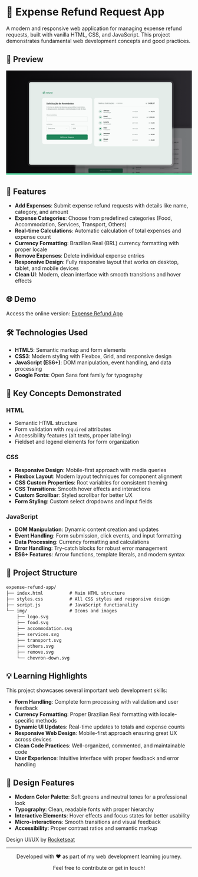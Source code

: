 # 💸 Expense Refund Request App

A modern and responsive web application for managing expense refund requests, built with vanilla HTML, CSS, and JavaScript. This project demonstrates fundamental web development concepts and good practices.

## 📸 Preview

![Expense Refund App](./img/cover.png)

## 🚀 Features

- **Add Expenses**: Submit expense refund requests with details like name, category, and amount
- **Expense Categories**: Choose from predefined categories (Food, Accommodation, Services, Transport, Others)
- **Real-time Calculations**: Automatic calculation of total expenses and expense count
- **Currency Formatting**: Brazilian Real (BRL) currency formatting with proper locale
- **Remove Expenses**: Delete individual expense entries
- **Responsive Design**: Fully responsive layout that works on desktop, tablet, and mobile devices
- **Clean UI**: Modern, clean interface with smooth transitions and hover effects

## 🌐 Demo

Access the online version: [Expense Refund App](https://maurodiogodev.github.io/refund-app/)



## 🛠️ Technologies Used

- **HTML5**: Semantic markup and form elements
- **CSS3**: Modern styling with Flexbox, Grid, and responsive design
- **JavaScript (ES6+)**: DOM manipulation, event handling, and data processing
- **Google Fonts**: Open Sans font family for typography

## 🎯 Key Concepts Demonstrated

### HTML
- Semantic HTML structure
- Form validation with `required` attributes
- Accessibility features (alt texts, proper labeling)
- Fieldset and legend elements for form organization

### CSS
- **Responsive Design**: Mobile-first approach with media queries
- **Flexbox Layout**: Modern layout techniques for component alignment
- **CSS Custom Properties**: Root variables for consistent theming
- **CSS Transitions**: Smooth hover effects and interactions
- **Custom Scrollbar**: Styled scrollbar for better UX
- **Form Styling**: Custom select dropdowns and input fields

### JavaScript
- **DOM Manipulation**: Dynamic content creation and updates
- **Event Handling**: Form submission, click events, and input formatting
- **Data Processing**: Currency formatting and calculations
- **Error Handling**: Try-catch blocks for robust error management
- **ES6+ Features**: Arrow functions, template literals, and modern syntax

## 📂 Project Structure

```
expense-refund-app/
├── index.html          # Main HTML structure
├── styles.css          # All CSS styles and responsive design
├── script.js           # JavaScript functionality
└── img/                # Icons and images
    ├── logo.svg
    ├── food.svg
    ├── accommodation.svg
    ├── services.svg
    ├── transport.svg
    ├── others.svg
    ├── remove.svg
    └── chevron-down.svg
```

## 💡 Learning Highlights

This project showcases several important web development skills:

- **Form Handling**: Complete form processing with validation and user feedback
- **Currency Formatting**: Proper Brazilian Real formatting with locale-specific methods
- **Dynamic UI Updates**: Real-time updates to totals and expense counts
- **Responsive Web Design**: Mobile-first approach ensuring great UX across devices
- **Clean Code Practices**: Well-organized, commented, and maintainable code
- **User Experience**: Intuitive interface with proper feedback and error handling

## 🎨 Design Features

- **Modern Color Palette**: Soft greens and neutral tones for a professional look
- **Typography**: Clean, readable fonts with proper hierarchy
- **Interactive Elements**: Hover effects and focus states for better usability
- **Micro-interactions**: Smooth transitions and visual feedback
- **Accessibility**: Proper contrast ratios and semantic markup

Design UI/UX by [Rocketseat](https://www.rocketseat.com.br/)

---


<div align="center"> <p>Developed with ❤️ as part of my web development learning journey.</p> <p>Feel free to contribute or get in touch!</p> </div>

